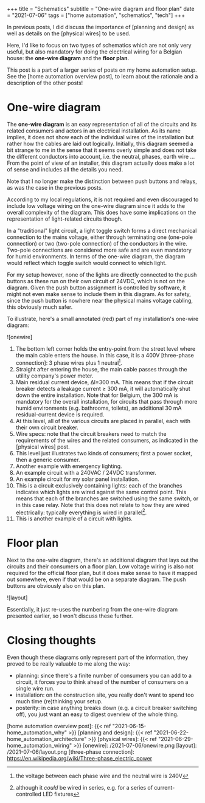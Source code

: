 +++
title = "Schematics"
subtitle = "One-wire diagram and floor plan"
date = "2021-07-06"
tags = ["home automation", "schematics", "tech"]
+++

In previous posts, I did discuss the importance of [planning and design] as well as details on the [physical wires] to be used.

Here, I'd like to focus on two types of schematics which are not only very useful, but also mandatory for doing the electrical wiring for a Belgian house: the **one-wire diagram** and the **floor plan**.

This post is a part of a larger series of posts on my home automation setup.
See the [home automation overview post], to learn about the rationale and a description of the other posts!

# One-wire diagram

The **one-wire diagram** is an easy representation of all of the circuits and its related consumers and actors in an electrical installation.
As its name implies, it does not show each of the individual wires of the installation but rather how the cables are laid out logically.
Initially, this diagram seemed a bit strange to me in the sense that it seems overly simple and does not take the different conductors into account, i.e. the neutral, phases, earth wire ...
From the point of view of an installer, this diagram actually does make a lot of sense and includes all the details you need.

Note that I no longer make the distinction between push buttons and relays, as was the case in the previous posts.

According to my local regulations, it is not required and even discouraged to include low voltage wiring on the one-wire diagram since it adds to the overall complexity of the diagram.
This does have some implications on the representation of light-related circuits though.

In a "traditional" light circuit, a light toggle switch forms a direct mechanical connection to the mains voltage, either through terminating one (one-pole connection) or two (two-pole connection) of the conductors in the wire.
Two-pole connections are considered more safe and are even mandatory for humid environments.
In terms of the one-wire diagram, the diagram would reflect which toggle switch would connect to which light.

For my setup however, none of the lights are directly connected to the push buttons as these run on their own circuit of 24VDC, which is not on the diagram.
Given the push button assignment is controlled by software, it might not even make sense to include them in this diagram.
As for safety, since the push button is nowhere near the physical mains voltage cabling, this obviously much safer.

To illustrate, here's a small annotated (red) part of my installation's one-wire diagram:

![onewire]

1. The bottom left corner holds the entry-point from the street level where the main cable enters the house. In this case, it is a 400V [three-phase connection]: 3 phase wires plus 1 neutral[^1].
1. Straight after entering the house, the main cable passes through the utility company's power meter.
1. Main residual current device, ΔI=300 mA. This means that if the circuit breaker detects a leakage current ≥ 300 mA, it will automatically shut down the entire installation. Note that for Belgium, the 300 mA is mandatory for the overall installation, for circuits that pass through more humid environments (e.g. bathrooms, toilets), an additional 30 mA residual-current device is required.
1. At this level, all of the various circuits are placed in parallel, each with their own circuit breaker.
1. Wire specs: note that the circuit breakers need to match the requirements of the wires and the related consumers, as indicated in the [physical wires] post.
1. This level just illustrates two kinds of consumers; first a power socket, then a generic consumer.
1. Another example with emergency lighting.
1. An example circuit with a 240VAC / 24VDC transformer.
1. An example circuit for my solar panel installation.
1. This is a circuit exclusively containing lights: each of the branches indicates which lights are wired against the same control point. This means that each of the branches are switched using the same switch, or in this case relay. Note that this does not relate to how they are wired electrically: typically everything is wired in parallel[^2].
1. This is another example of a circuit with lights.

# Floor plan

Next to the one-wire diagram, there's an additional diagram that lays out the circuits and their consumers on a floor plan.
Low voltage wiring is also not required for the official floor plan, but it does make sense to have it mapped out somewhere, even if that would be on a separate diagram.
The push buttons are obviously also on this plan.

![layout]

Essentially, it just re-uses the numbering from the one-wire diagram presented earlier, so I won't discuss these further.

# Closing thoughts

Even though these diagrams only represent part of the information, they proved to be really valuable to me along the way:

- planning: since there's a finite number of consumers you can add to a circuit, it forces you to think ahead of the number of consumers on a single wire run.
- installation: on the construction site, you really don't want to spend too much time (re)thinking your setup.
- posterity: in case anything breaks down (e.g. a circuit breaker switching off), you just want an easy to digest overview of the whole thing.

[^1]: the voltage between each phase wire and the neutral wire is 240V
[^2]: although it _could_ be wired in series, e.g. for a series of current-controlled LED fixtures

[home automation overview post]: {{< ref "2021-06-15-home_automation_why" >}}
[planning and design]: {{< ref "2021-06-22-home_automation_architecture" >}}
[physical wires]: {{< ref "2021-06-29-home_automation_wiring" >}}
[onewire]: /2021-07-06/onewire.png
[layout]: /2021-07-06/layout.png
[three-phase connection]: https://en.wikipedia.org/wiki/Three-phase_electric_power
